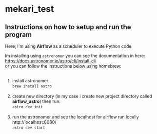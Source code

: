 # mekari_test

## Instructions on how to setup and run the program
Here, I'm using **Airflow** as a scheduler to execute Python code

Im installing using `astronomer` you can see the documentation in here: https://docs.astronomer.io/astro/cli/install-cli <br>
or you can follow the instructions below using homebrew: <br><br>
1. install astronomer <br>
`brew install astro`<br><br>
2. create new directory (in my case i create new project directory called **airflow_astro**) then run:<br>
`astro dev init`<br><br>
3. run the astronomer and see the localhost for airflow run locally http://localhost:8080/<br>
`astro dev start`




